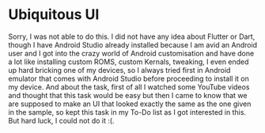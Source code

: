 # Ubiquitous UI

Sorry, I was not able to do this. I did not have any idea about Flutter or Dart, though I have Android Studio already installed because I am avid an Android user and I got into the crazy world of Android customisation and have done a lot like installing custom ROMS, custom Kernals, tweaking, I even ended up hard bricking one of my devices, so I always tried first in Android emulator that comes with Android Studio before proceeding to install it on my device. And about the task, first of all I watched some YouTube videos and thought that this task would be easy but then I came to know that we are supposed to make an UI that looked exactly the same as the one given in the sample, so kept this task in my To-Do list as I got interested in this. But hard luck, I could not do it :(.
